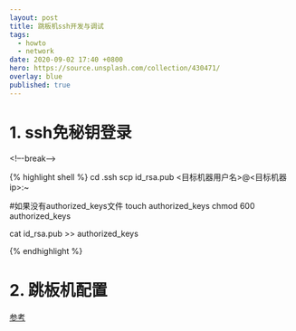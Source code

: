 ```yaml
---
layout: post
title: 跳板机ssh开发与调试
tags:
  - howto
  - network
date: 2020-09-02 17:40 +0800
hero: https://source.unsplash.com/collection/430471/
overlay: blue
published: true
---
```


# 1. ssh免秘钥登录
<!–-break-–>

{% highlight shell %}
cd .ssh
scp id_rsa.pub  <目标机器用户名>@<目标机器ip>:~

#如果没有authorized_keys文件
touch authorized_keys
chmod 600 authorized_keys

cat id_rsa.pub >> authorized_keys

{% endhighlight %}

# 2. 跳板机配置

[参考](https://www.jianshu.com/p/8f262bc444f0)



